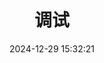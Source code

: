 ---
bookCollapseSection: true
weight: 218
title: 调试
date: 2024-12-29 15:32:21
image: /covers/02-redisdoc.jpg
---